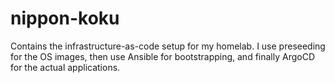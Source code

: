 # nippon-koku

Contains the infrastructure-as-code setup for my homelab. I use preseeding for
the OS images, then use Ansible for bootstrapping, and finally ArgoCD for the
actual applications.
